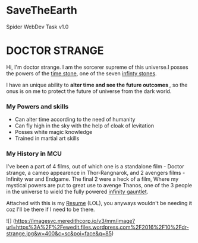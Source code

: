 # SaveTheEarth
Spider WebDev Task v1.0


DOCTOR STRANGE   
========================

Hi, I'm doctor strange. I am the sorcerer supreme of this universe.I posses the powers of the [time stone](https://marvelcinematicuniverse.fandom.com/wiki/Time_Stone), one of the seven [infinty stones](https://en.wikipedia.org/wiki/Infinity_Gems).

I have an unique ability to <b>alter time and see the future outcomes </b>, so the onus is on me to protect the future of universe from the dark world.

### My Powers and skills

- Can alter time according to the need of humanity
- Can fly high in the sky with the help of cloak of levitation
- Posses white magic knowledge
- Trained in martial art skills

### My History in MCU

I've been a part of 4 films, out of which one is a standalone film - Doctor strange, a cameo appearence in Thor-Rangnarok, and 2 avengers films - Infinity war and Endgame. The final 2 were a heck of a film, Where my mystical powers are put to great use to avenge Thanos, one of the 3 people in the universe to wield the fully powered [infinity gauntlet](https://marvelcinematicuniverse.fandom.com/wiki/Infinity_Gauntlet).

Attached with this is my [Resume](https://www.marvel.com/movies/doctor-strange) (LOL), you anyways wouldn't be needing it coz I'll be there if I need to be there.

![] (https://imagesvc.meredithcorp.io/v3/mm/image?url=https%3A%2F%2Fewedit.files.wordpress.com%2F2016%2F10%2Fdr-strange.jpg&w=400&c=sc&poi=face&q=85)

